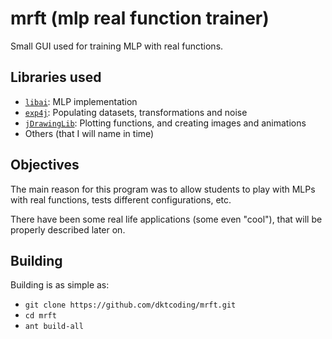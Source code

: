 # mrft (mlp real function trainer)
Small GUI used for training MLP with real functions.

Libraries used
--------------
- [`libai`](https://github.com/kronenthaler/libai): MLP implementation
- [`exp4j`](https://github.com/dktcoding/exp4j): Populating datasets, transformations and noise
- [`jDrawingLib`](https://github.com/dktcoding/jdrawinglib): Plotting functions, and creating images and animations
- Others (that I will name in time)

Objectives
----------
The main reason for this program was to allow students to play with MLPs with real functions, tests different configurations, etc.

There have been some real life applications (some even "cool"), that will be properly described later on.

Building
--------
Building is as simple as:
- `git clone https://github.com/dktcoding/mrft.git`
- `cd mrft`
- `ant build-all` 

